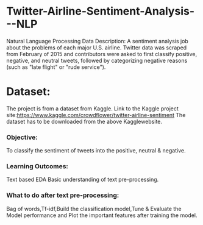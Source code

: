# Twitter-Airline-Sentiment-Analysis---NLP
Natural Language Processing
Data Description:
A sentiment analysis job about the problems of each major U.S. airline.
Twitter data was scraped from February of 2015 and contributors were asked to first classify positive, negative, and neutral tweets, followed by categorizing negative reasons (such as "late flight" or "rude service").
# Dataset:
The project is from a dataset from Kaggle.
Link to the Kaggle project site:https://www.kaggle.com/crowdflower/twitter-airline-sentiment
The dataset has to be downloaded from the above Kagglewebsite.
### Objective:
To classify the sentiment of tweets into the positive, neutral & negative.
### Learning Outcomes:
Text based EDA Basic understanding of text pre-processing.
### What to do after text pre-processing:
Bag of words,Tf-idf,Build the classification model,Tune & Evaluate the Model performance and Plot the important features after training the model.
